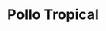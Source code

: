 ---
layout: startup_page
title: "Pollo Tropical"
id: "pollotropical.com"
permalink: "/pollotropicalpollotropical.com04062025/"
website: "https://www.pollotropical.com/"
funding_round: "Debt"
funding_amount: "$230M"
investors: "Garnett Station Partners, Bain Capital"
about: "Pollo Tropical is a quick-service restaurant chain specializing in Latin-Caribbean-style cuisine, known for its citrus-marinated chicken and mojo roast pork. It operates restaurants in Florida and franchises internationally, emphasizing fresh ingredients and value. The chain features drive-thru service and catering."
markets: "Restaurant, Food Service, Quick Service Restaurant"
hq: "Miami, Florida, United States"
founded_year: "1988"
linkedin: "https://www.linkedin.com/company/pollo-tropical"
twitter: ""
instagram: ""
facebook: ""
crunchbase: "https://www.crunchbase.com/organization/pollo-tropical?utm_source=linkedin&utm_medium=referral&utm_campaign=linkedin_companies&utm_content=profile_cta_anon&trk=funding_crunchbase"
pitchbook: "https://pitchbook.com/profiles/company/54738-91"

# SEO Optimization
meta_title: "Pollo Tropical - Debt Funding ($230M)"
meta_description: "Pollo Tropical, Pollo Tropical is a quick-service restaurant chain specializing in Latin-Caribbean-style cuisine, known for its citrus-marinated chicken and mojo roas..."
meta_keywords: "Pollo Tropical, Restaurant, Food Service, Quick Service Restaurant, Debt funding"
canonical_url: "https://pkprojectstartups.github.io/projectstartups.com/pollotropicalpollotropical.com04062025/"
---